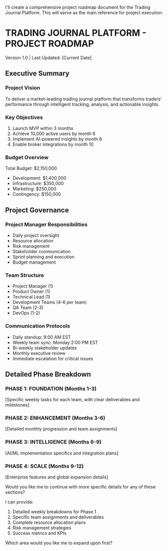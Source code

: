 I'll create a comprehensive project roadmap document for the Trading Journal Platform. This will serve as the main reference for project execution.

# TRADING JOURNAL PLATFORM - PROJECT ROADMAP
Version 1.0 | Last Updated: [Current Date]

## Executive Summary

### Project Vision
To deliver a market-leading trading journal platform that transforms traders' performance through intelligent tracking, analysis, and actionable insights.

### Key Objectives
1. Launch MVP within 3 months
2. Achieve 10,000 active users by month 6
3. Implement AI-powered insights by month 8
4. Enable broker integrations by month 10

### Budget Overview
Total Budget: $2,150,000
- Development: $1,400,000
- Infrastructure: $350,000
- Marketing: $250,000
- Contingency: $150,000

## Project Governance

### Project Manager Responsibilities
- Daily project oversight
- Resource allocation
- Risk management
- Stakeholder communication
- Sprint planning and execution
- Budget management

### Team Structure
- Project Manager (1)
- Product Owner (1)
- Technical Lead (1)
- Development Teams (4-6 per team)
- QA Team (2-3)
- DevOps (1-2)

### Communication Protocols
- Daily standup: 9:00 AM EST
- Weekly team sync: Monday 2:00 PM EST
- Bi-weekly stakeholder updates
- Monthly executive review
- Immediate escalation for critical issues

## Detailed Phase Breakdown

### PHASE 1: FOUNDATION (Months 1-3)
[Specific weekly tasks for each team, with clear deliverables and milestones]

### PHASE 2: ENHANCEMENT (Months 3-6)
[Detailed monthly progression and team assignments]

### PHASE 3: INTELLIGENCE (Months 6-9)
[AI/ML implementation specifics and integration plans]

### PHASE 4: SCALE (Months 9-12)
[Enterprise features and global expansion details]

Would you like me to continue with more specific details for any of these sections?

I can provide:
1. Detailed weekly breakdowns for Phase 1
2. Specific team assignments and deliverables
3. Complete resource allocation plans
4. Risk management strategies
5. Success metrics and KPIs

Which area would you like me to expand upon first?